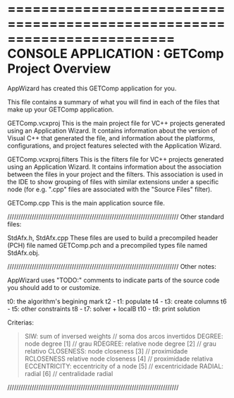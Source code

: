 ========================================================================
    CONSOLE APPLICATION : GETComp Project Overview
========================================================================

AppWizard has created this GETComp application for you.

This file contains a summary of what you will find in each of the files that
make up your GETComp application.


GETComp.vcxproj
    This is the main project file for VC++ projects generated using an Application Wizard.
    It contains information about the version of Visual C++ that generated the file, and
    information about the platforms, configurations, and project features selected with the
    Application Wizard.

GETComp.vcxproj.filters
    This is the filters file for VC++ projects generated using an Application Wizard. 
    It contains information about the association between the files in your project 
    and the filters. This association is used in the IDE to show grouping of files with
    similar extensions under a specific node (for e.g. ".cpp" files are associated with the
    "Source Files" filter).

GETComp.cpp
    This is the main application source file.

/////////////////////////////////////////////////////////////////////////////
Other standard files:

StdAfx.h, StdAfx.cpp
    These files are used to build a precompiled header (PCH) file
    named GETComp.pch and a precompiled types file named StdAfx.obj.

/////////////////////////////////////////////////////////////////////////////
Other notes:

AppWizard uses "TODO:" comments to indicate parts of the source code you
should add to or customize.

t0:         the algorithm's begining mark
t2 - t1:    populate
t4 - t3:    create columns
t6 - t5:    other constraints
t8 - t7:    solver + localB
t10 - t9:   print solution

Criterias:
> SIW: sum of inversed weights // soma dos arcos invertidos
> DEGREE: node degree [1] // grau
> RDEGREE: relative node degree [2] // grau relativo
> CLOSENESS: node closeness [3] // proximidade
> RCLOSENESS relative node closeness [4] // proximidade relativa
> ECCENTRICITY: eccentricity of a node [5] // excentricidade
> RADIAL: radial [6] // centralidade radial

/////////////////////////////////////////////////////////////////////////////
